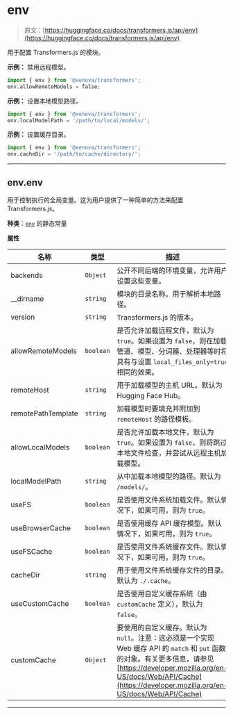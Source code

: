 # env

> 原文：[https://huggingface.co/docs/transformers.js/api/env](https://huggingface.co/docs/transformers.js/api/env)

用于配置 Transformers.js 的模块。

**示例：** 禁用远程模型。

```py
import { env } from '@xenova/transformers';
env.allowRemoteModels = false;
```

**示例：** 设置本地模型路径。

```py
import { env } from '@xenova/transformers';
env.localModelPath = '/path/to/local/models/';
```

**示例：** 设置缓存目录。

```py
import { env } from '@xenova/transformers';
env.cacheDir = '/path/to/cache/directory/';
```

* * *

## env.env

用于控制执行的全局变量。这为用户提供了一种简单的方法来配置 Transformers.js。

**种类**：[`env`](#module_env) 的静态常量

**属性**

| 名称 | 类型 | 描述 |
| --- | --- | --- |
| backends | `Object` | 公开不同后端的环境变量，允许用户设置这些变量。 |
| __dirname | `string` | 模块的目录名称。用于解析本地路径。 |
| version | `string` | Transformers.js 的版本。 |
| allowRemoteModels | `boolean` | 是否允许加载远程文件，默认为 `true`。如果设置为 `false`，则在加载管道、模型、分词器、处理器等时将具有与设置 `local_files_only=true` 相同的效果。 |
| remoteHost | `string` | 用于加载模型的主机 URL。默认为 Hugging Face Hub。 |
| remotePathTemplate | `string` | 加载模型时要填充并附加到 `remoteHost` 的路径模板。 |
| allowLocalModels | `boolean` | 是否允许加载本地文件，默认为 `true`。如果设置为 `false`，则将跳过本地文件检查，并尝试从远程主机加载模型。 |
| localModelPath | `string` | 从中加载本地模型的路径。默认为 `/models/`。 |
| useFS | `boolean` | 是否使用文件系统加载文件。默认情况下，如果可用，则为 `true`。 |
| useBrowserCache | `boolean` | 是否使用缓存 API 缓存模型。默认情况下，如果可用，则为 `true`。 |
| useFSCache | `boolean` | 是否使用文件系统缓存文件。默认情况下，如果可用，则为 `true`。 |
| cacheDir | `string` | 用于使用文件系统缓存文件的目录。默认为 `./.cache`。 |
| useCustomCache | `boolean` | 是否使用自定义缓存系统（由 `customCache` 定义），默认为 `false`。 |
| customCache | `Object` | 要使用的自定义缓存。默认为 `null`。注意：这必须是一个实现 Web 缓存 API 的 `match` 和 `put` 函数的对象。有关更多信息，请参见 [https://developer.mozilla.org/en-US/docs/Web/API/Cache](https://developer.mozilla.org/en-US/docs/Web/API/Cache) |

* * *
